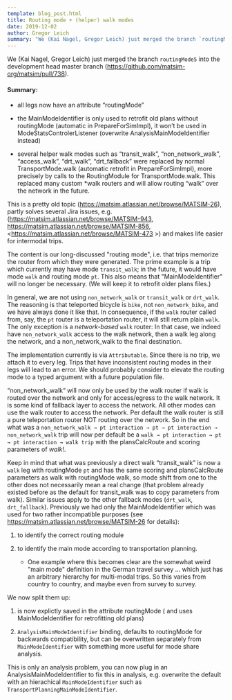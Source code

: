 ```yaml
---
template: blog_post.html
title: Routing mode + (helper) walk modes
date: 2019-12-02
author: Gregor Leich
summary: "We (Kai Nagel, Gregor Leich) just merged the branch `routingMode5` into the development head master branch. This is a pretty old topic, partly solves several Jira issues, and makes life easier for intermodal trips."
---
```


We (Kai Nagel, Gregor Leich) just merged the branch `routingMode5` into the development head master branch (<https://github.com/matsim-org/matsim/pull/738>).

#### Summary:

- all legs now have an attribute “routingMode”

- the MainModeIdentifier is only used to retrofit old plans without routingMode (automatic in PrepareForSimImpl), it won’t be used in ModeStatsControlerListener (overwrite AnalysisMainModeIdentifier instead)

- several helper walk modes such as “transit_walk”, “non_network_walk”, “access_walk”, “drt_walk”, “drt_fallback” were replaced by normal TransportMode.walk (automatic retrofit in PrepareForSimImpl), more precisely by calls to the RoutingModule for TransportMode.walk. This replaced many custom *walk routers and will allow routing “walk” over the network in the future.

This is a pretty old topic (<https://matsim.atlassian.net/browse/MATSIM-26>), partly solves several Jira issues, e.g. (<https://matsim.atlassian.net/browse/MATSIM-943>, <https://matsim.atlassian.net/browse/MATSIM-856>, <https://matsim.atlassian.net/browse/MATSIM-473 >) and makes life easier for intermodal trips.

The content is our long-discussed "routing mode", i.e. that trips memorize the router from which they were generated. The prime example is a trip which currently may have mode `transit_walk`; in the future, it would have mode `walk` and routing mode `pt`. This also means that "MainModeIdentifier" will no longer be necessary. (We will keep it to retrofit older plans files.)

In general, we are not using `non_network_walk` or `transit_walk` or `drt_walk`. The reasoning is that teleported bicycle is `bike`, not `non_network_bike`, and we have always done it like that. In consequence, if the `walk` router called from, say, the `pt` router is a teleportation router, it will still return plain `walk`. The only exception is a _network-based_ `walk` router: In that case, we indeed have `non_network_walk` access to the walk network, then a walk leg along the network, and a non_network_walk to the final destination.

The implementation currently is via `Attributable`. Since there is no trip, we attach it to every leg. Trips that have inconsistent routing modes in their legs will lead to an error. We should probably consider to elevate the routing mode to a typed argument with a future population file.

“non_network_walk“ will now only be used by the walk router if walk is routed over the network and only for access/egress to the walk network. It is some kind of fallback layer to access the network. All other modes can use the walk router to access the network. Per default the walk router is still a pure teleportation router NOT routing over the network. So in the end what was a `non_network_walk → pt interaction → pt → pt interaction → non_network_walk` trip will now per default be a `walk → pt interaction → pt → pt interaction → walk trip` with the plansCalcRoute and scoring parameters of _walk_!. 

Keep in mind that what was previously a direct walk “transit_walk”  is now a `walk` leg with routingMode `pt` and has the same scoring and plansCalcRoute parameters as walk with routingMode walk, so mode shift from one to the other does not necessarily mean a real change (that problem already existed before as the default for transit_walk was to copy parameters from walk). Similar issues apply to the other fallback modes (`drt_walk`, `drt_fallback`). Previously we had only the MainModeIdentifier which was used for two rather incompatible purposes (see <https://matsim.atlassian.net/browse/MATSIM-26> for details):

1. to identify the correct routing module

2. to identify the main mode according to transportation planning.
    - One example where this becomes clear are the somewhat weird "main mode" definition in the German travel survey ... which just has an arbitrary hierarchy for multi-modal trips. So this varies from country to country, and maybe even from survey to survey.

We now split them up:

1. is now explictly saved in the attribute routingMode ( and uses MainModeIdentifier for retrofitting old plans)

2. `AnalysisMainModeIdentifier` binding, defaults to routingMode for backwards compatibility, but can be overwritten separately from `MainModeIdentifier` with something more useful for mode share analysis.

This is only an analysis problem, you can now plug in an AnalysisMainModeIdentifier to fix this in analysis, e.g. overwrite the default with an hierachical `MainModeIdentifier` such as `TransportPlanningMainModeIdentifier`. 
